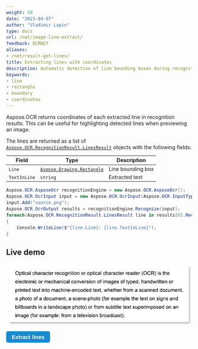 ```yaml
---
weight: 50
date: "2023-04-07"
author: "Vladimir Lapin"
type: docs
url: /net/image-line-extract/
feedback: OCRNET
aliases:
- /net/result-get-lines/
title: Extracting lines with coordinates
description: Automatic detection of line bounding boxes during recognition.
keywords:
- line
- rectangle
- boundary
- coordinates
---
```


<style>
	button {
		cursor: pointer;
		margin-right: 20px;
		padding: 7px 15px;
		border: none;
		border-radius: 5px;
		background-color: #1a89d0;
		font-weight: 700;
		font-size: 15px;
		color: #ffffff;
	}

	button:hover {
		background-color: #3071a9;
	}

	button:focus {
		outline: none;
	}

	#sample {
		position: relative;
	}

	#sample > div {
		position: absolute;
		display: none;
		border: dashed 1px #de4444;
		background-color: rgba(222,68,68,0.2);
	}

	#results {
		display: none;
		max-width: 50%;
	}
</style>

Aspose.OCR returns coordinates of each extracted line in recognition results. This can be useful for highlighting detected lines when previewing an image.

The lines are returned as a list of [`Aspose.OCR.RecognitionResult.LinesResult`](https://reference.aspose.com/ocr/net/aspose.ocr/recognitionresult/recognitionlinesresult/) objects with the following fields:

Field | Type | Description
----- | ---- | -----------
`Line` | [`Aspose.Drawing.Rectangle`](https://reference.aspose.com/pdf/net/aspose.pdf.drawing/rectangle/) | Line bounding box
`TextInLine` | `string` | Extracted text

```csharp
Aspose.OCR.AsposeOcr recognitionEngine = new Aspose.OCR.AsposeOcr();
Aspose.OCR.OcrInput input = new Aspose.OCR.OcrInput(Aspose.OCR.InputType.SingleImage);
input.Add("source.png");
Aspose.OCR.OcrOutput results = recognitionEngine.Recognize(input);
foreach(Aspose.OCR.RecognitionResult.LinesResult line in results[0].RecognitionLinesResult)
{
	Console.WriteLine($"{line.Line}: {line.TextInLine}");
}
```

## Live demo

<div id="sample">
	<img src="origin.png" alt="Recognized image" />
	<div style="top:30px;left:32px;width:548px;height:17px;"></div>
	<div style="top:58px;left:32px;width:562px;height:19px;"></div>
	<div style="top:88px;left:32px;width:592px;height:15px;"></div>
	<div style="top:118px;left:32px;width:578px;height:19px;"></div>
	<div style="top:148px;left:32px;width:579px;height:19px;"></div>
	<div style="top:178px;left:32px;width:389px;height:19px;"></div>
</div>

<button onclick="extract(this)">Extract lines</button>

<script>
	function extract(obj)
	{
		$("#sample > div").show(200);
		$("#results").show(200);
	}
</script>

<table id="results">
	<tr><th>Extracted line</th></tr>
	<tr><td>Optical character recognition or optical character reader (OCR) is the</td></tr>
	<tr><td>electronic or mechanical conversion of images of typed, handwritten or</td></tr>
	<tr><td>printed text into machine-encoded text. whether from a scanned document</td></tr>
	<tr><td>a photo of a document, a scene-photo (for example the text on signs and</td></tr>
	<tr><td>billboards in a landscape photo) or from subtitle text superimposed on an</td></tr>
	<tr><td>image (for example: from a television broadcast).</td></tr>
</table>
